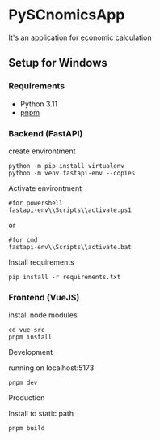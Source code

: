 # PySCnomicsApp
It's an application for economic calculation
## Setup for Windows
 ### Requirements
  - Python 3.11
  - [pnpm](https://pnpm.io/installation)


 ### Backend (FastAPI)
 create environtment
    
    python -m pip install virtualenv
    python -m venv fastapi-env --copies
 Activate environtment
  
    #for powershell
    fastapi-env\\Scripts\\activate.ps1
   
   or
    
    #for cmd
    fastapi-env\\Scripts\\activate.bat
 Install requirements
 
    pip install -r requirements.txt
    
 ### Frontend (VueJS)

 install node modules

    cd vue-src
    pnpm install

  Development

  running on localhost:5173
    
    pnpm dev

  Production

  Install to static path

    pnpm build
  
 
